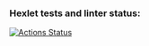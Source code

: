 ### Hexlet tests and linter status:
[![Actions Status](https://github.com/danilanchik/layout-designer-project-58/workflows/hexlet-check/badge.svg)](https://github.com/danilanchik/layout-designer-project-58/actions)